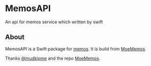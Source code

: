 # MemosAPI
An api for memos service which written by swift

## About
MemosAPI is a Swift package for [memos](https://github.com/usememos/memos). It is build from [MoeMemos](https://github.com/mudkipme/MoeMemos).

Thanks [@mudkipme](https://github.com/mudkipme) and the repo [MoeMemos](https://github.com/mudkipme/MoeMemos).
